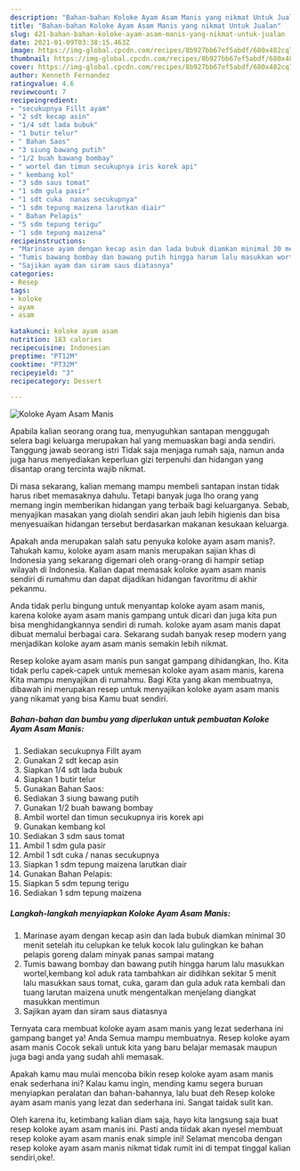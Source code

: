 ```yaml
---
description: "Bahan-bahan Koloke Ayam Asam Manis yang nikmat Untuk Jualan"
title: "Bahan-bahan Koloke Ayam Asam Manis yang nikmat Untuk Jualan"
slug: 421-bahan-bahan-koloke-ayam-asam-manis-yang-nikmat-untuk-jualan
date: 2021-01-09T03:38:15.463Z
image: https://img-global.cpcdn.com/recipes/8b927bb67ef5abdf/680x482cq70/koloke-ayam-asam-manis-foto-resep-utama.jpg
thumbnail: https://img-global.cpcdn.com/recipes/8b927bb67ef5abdf/680x482cq70/koloke-ayam-asam-manis-foto-resep-utama.jpg
cover: https://img-global.cpcdn.com/recipes/8b927bb67ef5abdf/680x482cq70/koloke-ayam-asam-manis-foto-resep-utama.jpg
author: Kenneth Fernandez
ratingvalue: 4.6
reviewcount: 7
recipeingredient:
- "secukupnya Fillt ayam"
- "2 sdt kecap asin"
- "1/4 sdt lada bubuk"
- "1 butir telur"
- " Bahan Saos"
- "3 siung bawang putih"
- "1/2 buah bawang bombay"
- " wortel dan timun secukupnya iris korek api"
- " kembang kol"
- "3 sdm saus tomat"
- "1 sdm gula pasir"
- "1 sdt cuka  nanas secukupnya"
- "1 sdm tepung maizena larutkan diair"
- " Bahan Pelapis"
- "5 sdm tepung terigu"
- "1 sdm tepung maizena"
recipeinstructions:
- "Marinase ayam dengan kecap asin dan lada bubuk diamkan minimal 30 menit setelah itu celupkan ke teluk kocok lalu gulingkan ke bahan pelapis goreng dalam minyak panas sampai matang"
- "Tumis bawang bombay dan bawang putih hingga harum lalu masukkan wortel,kembang kol aduk rata tambahkan air didihkan sekitar 5 menit lalu masukkan saus tomat, cuka, garam dan gula aduk rata kembali dan tuang larutan maizena unutk mengentalkan menjelang diangkat masukkan mentimun"
- "Sajikan ayam dan siram saus diatasnya"
categories:
- Resep
tags:
- koloke
- ayam
- asam

katakunci: koloke ayam asam 
nutrition: 183 calories
recipecuisine: Indonesian
preptime: "PT12M"
cooktime: "PT32M"
recipeyield: "3"
recipecategory: Dessert

---
```



![Koloke Ayam Asam Manis](https://img-global.cpcdn.com/recipes/8b927bb67ef5abdf/680x482cq70/koloke-ayam-asam-manis-foto-resep-utama.jpg)

Apabila kalian seorang orang tua, menyuguhkan santapan menggugah selera bagi keluarga merupakan hal yang memuaskan bagi anda sendiri. Tanggung jawab seorang istri Tidak saja menjaga rumah saja, namun anda juga harus menyediakan keperluan gizi terpenuhi dan hidangan yang disantap orang tercinta wajib nikmat.

Di masa  sekarang, kalian memang mampu membeli santapan instan tidak harus ribet memasaknya dahulu. Tetapi banyak juga lho orang yang memang ingin memberikan hidangan yang terbaik bagi keluarganya. Sebab, menyajikan masakan yang diolah sendiri akan jauh lebih higienis dan bisa menyesuaikan hidangan tersebut berdasarkan makanan kesukaan keluarga. 



Apakah anda merupakan salah satu penyuka koloke ayam asam manis?. Tahukah kamu, koloke ayam asam manis merupakan sajian khas di Indonesia yang sekarang digemari oleh orang-orang di hampir setiap wilayah di Indonesia. Kalian dapat memasak koloke ayam asam manis sendiri di rumahmu dan dapat dijadikan hidangan favoritmu di akhir pekanmu.

Anda tidak perlu bingung untuk menyantap koloke ayam asam manis, karena koloke ayam asam manis gampang untuk dicari dan juga kita pun bisa menghidangkannya sendiri di rumah. koloke ayam asam manis dapat dibuat memalui berbagai cara. Sekarang sudah banyak resep modern yang menjadikan koloke ayam asam manis semakin lebih nikmat.

Resep koloke ayam asam manis pun sangat gampang dihidangkan, lho. Kita tidak perlu capek-capek untuk memesan koloke ayam asam manis, karena Kita mampu menyajikan di rumahmu. Bagi Kita yang akan membuatnya, dibawah ini merupakan resep untuk menyajikan koloke ayam asam manis yang nikamat yang bisa Kamu buat sendiri.

<!--inarticleads1-->

##### Bahan-bahan dan bumbu yang diperlukan untuk pembuatan Koloke Ayam Asam Manis:

1. Sediakan secukupnya Fillt ayam
1. Gunakan 2 sdt kecap asin
1. Siapkan 1/4 sdt lada bubuk
1. Siapkan 1 butir telur
1. Gunakan  Bahan Saos:
1. Sediakan 3 siung bawang putih
1. Gunakan 1/2 buah bawang bombay
1. Ambil  wortel dan timun secukupnya iris korek api
1. Gunakan  kembang kol
1. Sediakan 3 sdm saus tomat
1. Ambil 1 sdm gula pasir
1. Ambil 1 sdt cuka / nanas secukupnya
1. Siapkan 1 sdm tepung maizena larutkan diair
1. Gunakan  Bahan Pelapis:
1. Siapkan 5 sdm tepung terigu
1. Sediakan 1 sdm tepung maizena




<!--inarticleads2-->

##### Langkah-langkah menyiapkan Koloke Ayam Asam Manis:

1. Marinase ayam dengan kecap asin dan lada bubuk diamkan minimal 30 menit setelah itu celupkan ke teluk kocok lalu gulingkan ke bahan pelapis goreng dalam minyak panas sampai matang
1. Tumis bawang bombay dan bawang putih hingga harum lalu masukkan wortel,kembang kol aduk rata tambahkan air didihkan sekitar 5 menit lalu masukkan saus tomat, cuka, garam dan gula aduk rata kembali dan tuang larutan maizena unutk mengentalkan menjelang diangkat masukkan mentimun
1. Sajikan ayam dan siram saus diatasnya




Ternyata cara membuat koloke ayam asam manis yang lezat sederhana ini gampang banget ya! Anda Semua mampu membuatnya. Resep koloke ayam asam manis Cocok sekali untuk kita yang baru belajar memasak maupun juga bagi anda yang sudah ahli memasak.

Apakah kamu mau mulai mencoba bikin resep koloke ayam asam manis enak sederhana ini? Kalau kamu ingin, mending kamu segera buruan menyiapkan peralatan dan bahan-bahannya, lalu buat deh Resep koloke ayam asam manis yang lezat dan sederhana ini. Sangat taidak sulit kan. 

Oleh karena itu, ketimbang kalian diam saja, hayo kita langsung saja buat resep koloke ayam asam manis ini. Pasti anda tiidak akan nyesel membuat resep koloke ayam asam manis enak simple ini! Selamat mencoba dengan resep koloke ayam asam manis nikmat tidak rumit ini di tempat tinggal kalian sendiri,oke!.


